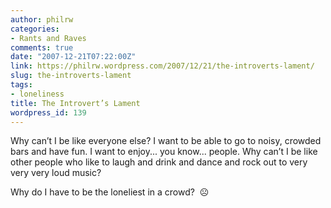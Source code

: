 ```yaml
---
author: philrw
categories:
- Rants and Raves
comments: true
date: "2007-12-21T07:22:00Z"
link: https://philrw.wordpress.com/2007/12/21/the-introverts-lament/
slug: the-introverts-lament
tags:
- loneliness
title: The Introvert’s Lament
wordpress_id: 139
---
```


Why can’t I be like everyone else? I want to be able to go to noisy, crowded bars and have fun. I want to enjoy... you know... people. Why can’t I be like other people who like to laugh and drink and dance and rock out to very very very loud music?

Why do I have to be the loneliest in a crowd?  :frowning_face:
